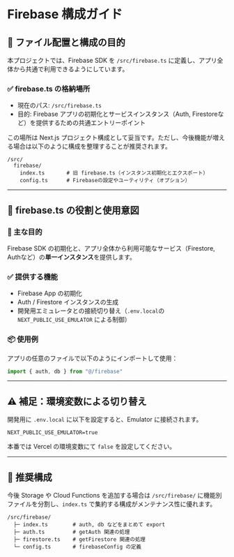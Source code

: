 # Firebase 構成ガイド

## 📁 ファイル配置と構成の目的

本プロジェクトでは、Firebase SDK を `/src/firebase.ts` に定義し、アプリ全体から共通で利用できるようにしています。

### ✅ firebase.ts の格納場所
- 現在のパス: `/src/firebase.ts`
- 目的: Firebase アプリの初期化とサービスインスタンス（Auth, Firestoreなど）を提供するための共通エントリーポイント

この場所は Next.js プロジェクト構成として妥当です。ただし、今後機能が増える場合は以下のように構成を整理することが推奨されます。

```plaintext
/src/
  firebase/
    index.ts       # 旧 firebase.ts（インスタンス初期化とエクスポート）
    config.ts      # Firebaseの設定やユーティリティ（オプション）
```

---

## 🔧 firebase.ts の役割と使用意図

### 🎯 主な目的
Firebase SDK の初期化と、アプリ全体から利用可能なサービス（Firestore, Authなど）の**単一インスタンス**を提供します。

### ✅ 提供する機能
- Firebase App の初期化
- Auth / Firestore インスタンスの生成
- 開発用エミュレータとの接続切り替え（`.env.local`の `NEXT_PUBLIC_USE_EMULATOR` による制御）

### 📦 使用例
アプリの任意のファイルで以下のようにインポートして使用：

```ts
import { auth, db } from "@/firebase"
```

---

## ⚠️ 補足：環境変数による切り替え

開発用に `.env.local` に以下を設定すると、Emulator に接続されます。

```env
NEXT_PUBLIC_USE_EMULATOR=true
```

本番では Vercel の環境変数にて `false` を設定してください。

---

## 📌 推奨構成

今後 Storage や Cloud Functions を追加する場合は `/src/firebase/` に機能別ファイルを分割し、`index.ts` で集約する構成がメンテナンス性に優れます。

```plaintext
/src/firebase/
  ├─ index.ts        # auth, db などをまとめて export
  ├─ auth.ts         # getAuth 関連の処理
  ├─ firestore.ts    # getFirestore 関連の処理
  └─ config.ts       # firebaseConfig の定義
```
